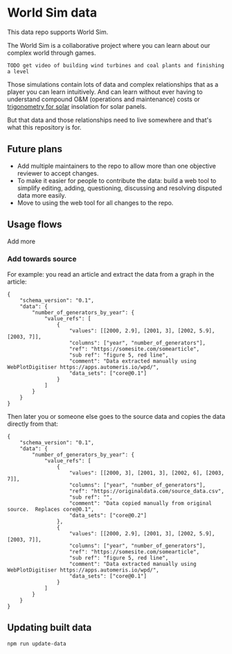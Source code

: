 # World Sim data

This data repo supports World Sim.

The World Sim is a collaborative project where you can learn about our complex world through games.

    TODO get video of building wind turbines and coal plants and finishing a level

Those simulations contain lots of data and complex relationships that as a player you can learn intuitively.  And can learn without ever having to understand compound O&M (operations and maintenance) costs or [trigonometry for solar](https://github.com/pingswept/pysolar/blob/0c61df6/pysolar/solar.py#L50) insolation for solar panels.

But that data and those relationships need to live somewhere and that's what this repository is for.

## Future plans

* Add multiple maintainers to the repo to allow more than one objective reviewer to accept changes.
* To make it easier for people to contribute the data: build a web tool to simplify editing, adding, questioning, discussing and resolving disputed data more easily.
* Move to using the web tool for all changes to the repo.

## Usage flows

Add more

### Add towards source

For example: you read an article and extract the data from a graph in the article:

    {
        "schema_version": "0.1",
        "data": {
            "number_of_generators_by_year": {
                "value_refs": [
                    {
                        "values": [[2000, 2.9], [2001, 3], [2002, 5.9], [2003, 7]],
                        "columns": ["year", "number_of_generators"],
                        "ref": "https://somesite.com/somearticle",
                        "sub ref": "figure 5, red line",
                        "comment": "Data extracted manually using WebPlotDigitiser https://apps.automeris.io/wpd/",
                        "data_sets": ["core@0.1"]
                    }
                ]
            }
        }
    }

Then later you or someone else goes to the source data and copies the data directly from that:

    {
        "schema_version": "0.1",
        "data": {
            "number_of_generators_by_year": {
                "value_refs": [
                    {
                        "values": [[2000, 3], [2001, 3], [2002, 6], [2003, 7]],
                        "columns": ["year", "number_of_generators"],
                        "ref": "https://originaldata.com/source_data.csv",
                        "sub ref": "",
                        "comment": "Data copied manually from original source.  Replaces core@0.1",
                        "data_sets": ["core@0.2"]
                    },
                    {
                        "values": [[2000, 2.9], [2001, 3], [2002, 5.9], [2003, 7]],
                        "columns": ["year", "number_of_generators"],
                        "ref": "https://somesite.com/somearticle",
                        "sub ref": "figure 5, red line",
                        "comment": "Data extracted manually using WebPlotDigitiser https://apps.automeris.io/wpd/",
                        "data_sets": ["core@0.1"]
                    }
                ]
            }
        }
    }


## Updating built data

    npm run update-data
